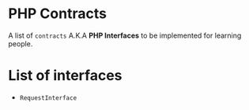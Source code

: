 # PHP Contracts

A list of `contracts` A.K.A **PHP Interfaces** to be implemented for learning people.


# List of interfaces

- `RequestInterface`